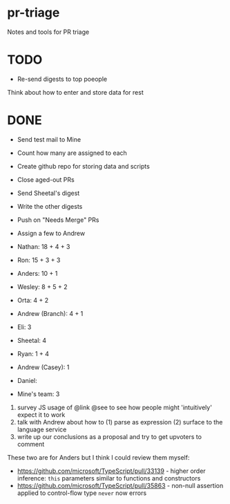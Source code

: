 # pr-triage
Notes and tools for PR triage

# TODO #
* Re-send digests to top poeople

Think about how to enter and store data for rest

# DONE #
* Send test mail to Mine
* Count how many are assigned to each
* Create github repo for storing data and scripts
* Close aged-out PRs
* Send Sheetal's digest
* Write the other digests
* Push on "Needs Merge" PRs
* Assign a few to Andrew

* Nathan: 18 + 4 + 3
- Ron: 15 + 3 + 3
- Anders: 10 + 1
- Wesley: 8 + 5 + 2
- Orta: 4 + 2
- Andrew (Branch): 4 + 1
- Eli: 3
- Sheetal: 4
- Ryan: 1 + 4

- Andrew (Casey): 1
* Daniel:

- Mine's team: 3


1. survey JS usage of @link @see to see how people might 'intuitively' expect it to work
2. talk with Andrew about how to (1) parse as expression (2) surface to the language service
3. write up our conclusions as a proposal and try to get upvoters to comment



These two are for Anders but I think I could review them myself:

* https://github.com/microsoft/TypeScript/pull/33139 - higher order inference: `this` parameters similar to functions and constructors
* https://github.com/microsoft/TypeScript/pull/35863 - non-null assertion applied to control-flow type `never` now errors
